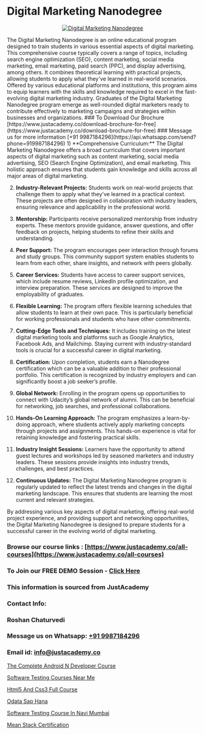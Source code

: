 # Digital Marketing Nanodegree

<p align="center">
  <a href="https://justacademy.co/course-detail/digital-marketing">
    <img src="https://justacademy.co/storage2/course_image/1676636720_course_image.webp" alt="Digital Marketing Nanodegree">
  </a>
</p>
The Digital Marketing Nanodegree is an online educational program designed to train students in various essential aspects of digital marketing. This comprehensive course typically covers a range of topics, including search engine optimization (SEO), content marketing, social media marketing, email marketing, paid search (PPC), and display advertising, among others. It combines theoretical learning with practical projects, allowing students to apply what they've learned in real-world scenarios. Offered by various educational platforms and institutions, this program aims to equip learners with the skills and knowledge required to excel in the fast-evolving digital marketing industry. Graduates of the Digital Marketing Nanodegree program emerge as well-rounded digital marketers ready to contribute effectively to marketing campaigns and strategies within businesses and organizations.
### To Download Our Brochure [https://www.justacademy.co/download-brochure-for-free](https://www.justacademy.co/download-brochure-for-free)
### Message us for more information [+91 9987184296](https://api.whatsapp.com/send?phone=919987184296)
1) **Comprehensive Curriculum:** The Digital Marketing Nanodegree offers a broad curriculum that covers important aspects of digital marketing such as content marketing, social media advertising, SEO (Search Engine Optimization), and email marketing. This holistic approach ensures that students gain knowledge and skills across all major areas of digital marketing.

2) **Industry-Relevant Projects:** Students work on real-world projects that challenge them to apply what they've learned in a practical context. These projects are often designed in collaboration with industry leaders, ensuring relevance and applicability in the professional world.

3) **Mentorship:** Participants receive personalized mentorship from industry experts. These mentors provide guidance, answer questions, and offer feedback on projects, helping students to refine their skills and understanding.

4) **Peer Support:** The program encourages peer interaction through forums and study groups. This community support system enables students to learn from each other, share insights, and network with peers globally.

5) **Career Services:** Students have access to career support services, which include resume reviews, LinkedIn profile optimization, and interview preparation. These services are designed to improve the employability of graduates.

6) **Flexible Learning:** The program offers flexible learning schedules that allow students to learn at their own pace. This is particularly beneficial for working professionals and students who have other commitments.

7) **Cutting-Edge Tools and Techniques:** It includes training on the latest digital marketing tools and platforms such as Google Analytics, Facebook Ads, and Mailchimp. Staying current with industry-standard tools is crucial for a successful career in digital marketing.

8) **Certification:** Upon completion, students earn a Nanodegree certification which can be a valuable addition to their professional portfolio. This certification is recognized by industry employers and can significantly boost a job seeker’s profile.

9) **Global Network:** Enrolling in the program opens up opportunities to connect with Udacity’s global network of alumni. This can be beneficial for networking, job searches, and professional collaborations.

10) **Hands-On Learning Approach:** The program emphasizes a learn-by-doing approach, where students actively apply marketing concepts through projects and assignments. This hands-on experience is vital for retaining knowledge and fostering practical skills.

11) **Industry Insight Sessions:** Learners have the opportunity to attend guest lectures and workshops led by seasoned marketers and industry leaders. These sessions provide insights into industry trends, challenges, and best practices.

12) **Continuous Updates:** The Digital Marketing Nanodegree program is regularly updated to reflect the latest trends and changes in the digital marketing landscape. This ensures that students are learning the most current and relevant strategies.

By addressing various key aspects of digital marketing, offering real-world project experience, and providing support and networking opportunities, the Digital Marketing Nanodegree is designed to prepare students for a successful career in the evolving world of digital marketing.

### Browse our course links : [https://www.justacademy.co/all-courses](https://www.justacademy.co/all-courses) 
### To Join our FREE DEMO Session - [Click Here](https://www.justacademy.co/register-for-course-demo)


### This information is sourced from JustAcademy
### Contact Info:
### Roshan Chaturvedi
### Message us on Whatsapp: [+91 9987184296](https://api.whatsapp.com/send?phone=919987184296)
### Email id: [info@justacademy.co](mailto:info@justacademy.co)
                
[The Complete Android N Developer Course](https://www.linkedin.com/pulse/complete-android-n-developer-course-justacademy-hyderabad-4iprf/)

[Software Testing Courses Near Me](https://www.linkedin.com/pulse/software-testing-courses-near-me-justacademy-boston-zbqme?trackingId=1QWng31qh6u1pS7Ng3WLVg%3D%3D&lipi=urn%3Ali%3Apage%3Ad_flagship3_company_admin%3BC7wHxoojR%2FG%2BgYiTIGaekw%3D%3D)

[Html5 And Css3 Full Course](https://medium.com/@kamblerajas684/html5-and-css3-full-course-68c466c9d8ae)

[Odata Sap Hana](https://medium.com/@AkashSingh2052/odata-sap-hana-68ec52dc03bf)

[Software Testing Course In Navi Mumbai](https://justacademyin.github.io/justacademy/software-testing-course-in-navi-mumbai)

[Mean Stack Certification](https://justacademyin.github.io/Articles/Mean-Stack-Certification)

